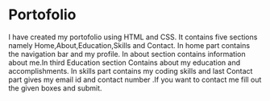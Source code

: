 # Portofolio
I have created my portofolio using HTML and CSS.
It contains five sections namely Home,About,Education,Skills and Contact.
In home part contains the navigation bar and my profile.
In about section contains information about me.In third Education section Contains about my education and accomplishments.
In skills part contains my coding skills and last Contact part gives my email id and contact number .If you want to contact me fill out the given boxes and submit.
